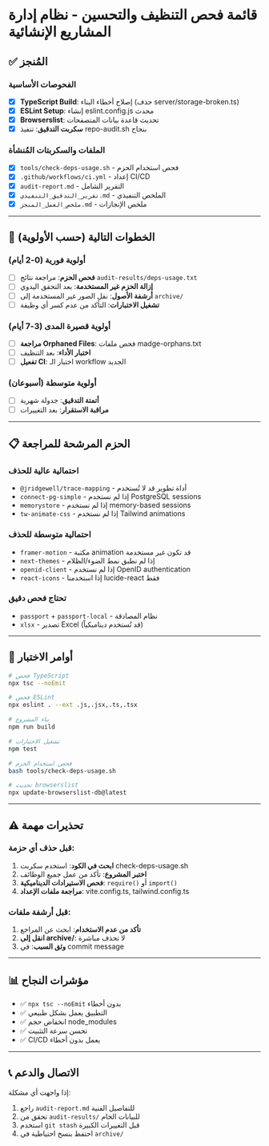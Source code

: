 # قائمة فحص التنظيف والتحسين - نظام إدارة المشاريع الإنشائية

## ✅ المُنجز

### الفحوصات الأساسية
- [x] **TypeScript Build**: إصلاح أخطاء البناء (حذف server/storage-broken.ts)
- [x] **ESLint Setup**: إنشاء eslint.config.js محدث
- [x] **Browserslist**: تحديث قاعدة بيانات المتصفحات
- [x] **سكربت التدقيق**: تنفيذ repo-audit.sh بنجاح

### الملفات والسكربتات المُنشأة
- [x] `tools/check-deps-usage.sh` - فحص استخدام الحزم
- [x] `.github/workflows/ci.yml` - إعداد CI/CD
- [x] `audit-report.md` - التقرير الشامل
- [x] `تقرير_التدقيق_التنفيذي.md` - الملخص التنفيذي
- [x] `ملخص_العمل_المنجز.md` - ملخص الإنجازات

---

## 🔄 الخطوات التالية (حسب الأولوية)

### أولوية فورية (0-2 أيام)
- [ ] **فحص الحزم**: مراجعة نتائج `audit-results/deps-usage.txt`
- [ ] **إزالة الحزم غير المستخدمة**: بعد التحقق اليدوي
- [ ] **أرشفة الأصول**: نقل الصور غير المستخدمة إلى `archive/`
- [ ] **تشغيل الاختبارات**: التأكد من عدم كسر أي وظيفة

### أولوية قصيرة المدى (3-7 أيام)
- [ ] **مراجعة Orphaned Files**: فحص ملفات madge-orphans.txt
- [ ] **اختبار الأداء**: بعد التنظيف
- [ ] **تفعيل CI**: اختبار الـ workflow الجديد

### أولوية متوسطة (أسبوعان)
- [ ] **أتمتة التدقيق**: جدولة شهرية
- [ ] **مراقبة الاستقرار**: بعد التغييرات

---

## 📋 الحزم المرشحة للمراجعة

### احتمالية عالية للحذف
- `@jridgewell/trace-mapping` - أداة تطوير قد لا تُستخدم
- `connect-pg-simple` - إذا لم نستخدم PostgreSQL sessions
- `memorystore` - إذا لم نستخدم memory-based sessions
- `tw-animate-css` - إذا لم نستخدم Tailwind animations

### احتمالية متوسطة للحذف
- `framer-motion` - مكتبة animation قد تكون غير مستخدمة
- `next-themes` - إذا لم نطبق نمط الضوء/الظلام
- `openid-client` - إذا لم نستخدم OpenID authentication
- `react-icons` - إذا استخدمنا lucide-react فقط

### تحتاج فحص دقيق
- `passport` + `passport-local` - نظام المصادقة
- `xlsx` - تصدير Excel (قد تُستخدم ديناميكياً)

---

## 🧪 أوامر الاختبار

```bash
# فحص TypeScript
npx tsc --noEmit

# فحص ESLint
npx eslint . --ext .js,.jsx,.ts,.tsx

# بناء المشروع
npm run build

# تشغيل الاختبارات
npm test

# فحص استخدام الحزم
bash tools/check-deps-usage.sh

# تحديث browserslist
npx update-browserslist-db@latest
```

---

## ⚠️ تحذيرات مهمة

### قبل حذف أي حزمة:
1. **ابحث في الكود**: استخدم سكربت check-deps-usage.sh
2. **اختبر المشروع**: تأكد من عمل جميع الوظائف
3. **فحص الاستيرادات الديناميكية**: `require()` أو `import()`
4. **مراجعة ملفات الإعداد**: vite.config.ts, tailwind.config.ts

### قبل أرشفة ملفات:
1. **تأكد من عدم الاستخدام**: ابحث عن المراجع
2. **انقل إلى archive/**: لا تحذف مباشرة
3. **وثق السبب**: في commit message

---

## 📊 مؤشرات النجاح

- ✅ `npx tsc --noEmit` بدون أخطاء
- ✅ التطبيق يعمل بشكل طبيعي
- ✅ انخفاض حجم node_modules
- ✅ تحسن سرعة التثبيت
- ✅ CI/CD يعمل بدون أخطاء

---

## 📞 الاتصال والدعم

إذا واجهت أي مشكلة:
1. راجع `audit-report.md` للتفاصيل الفنية
2. تحقق من `audit-results/` للبيانات الخام
3. استخدم `git stash` قبل التغييرات الكبيرة
4. احتفظ بنسخ احتياطية في `archive/`